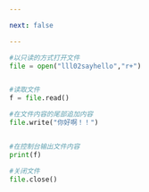 ```yaml
---

next: false

---
```




<BlogInfo id="727" title="3.写入文件" author="白日梦想猿" pv=0 read_times=0 pre_cost_time="0分7秒" category="文件" tag_list="['文件']" create_time="2020.03.18 17:50:37" update_time="2020.03.19 08:14:19" />

```python
#以只读的方式打开文件
file = open("lll02sayhello","r+")


#读取文件
f = file.read()

#在文件内容的尾部追加内容
file.write("你好啊！！")


#在控制台输出文件内容
print(f)

#关闭文件
file.close()
```



<ActionBox />
